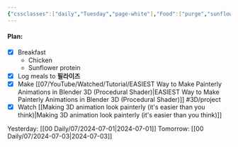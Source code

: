 ```yaml
---
{"cssclasses":["daily","Tuesday","page-white"],"Food":["purge","sunflower protein"],"diet":false,"cals":true,"calories":105,"protein":25,"fat":0.4,"carbs":0.6,"date":"2024-07-02","share":true,"dg-publish":true,"permalink":"/00-daily/07/2024-07-02/","contentClasses":"daily Tuesday page-white","dgPassFrontmatter":true,"noteIcon":"","created":"2025-01-21T01:20:16.120+10:00","updated":"2025-01-21T15:25:25.898+10:00"}
---
```


#### Plan:
- [x] Breakfast
	- Chicken
	- Sunflower protein
- [x] Log meals to **필라이즈**
- [x] Make [[07/YouTube/Watched/Tutorial/EASIEST Way to Make Painterly Animations in Blender 3D (Procedural Shader)\|EASIEST Way to Make Painterly Animations in Blender 3D (Procedural Shader)]]  #3D/project
- [x] Watch [[Making 3D animation look painterly (it's easier than you think)\|Making 3D animation look painterly (it's easier than you think)]]

Yesterday: [[00 Daily/07/2024-07-01\|2024-07-01]]
Tomorrow: [[00 Daily/07/2024-07-03\|2024-07-03]]